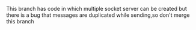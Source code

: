 This branch has code in which multiple socket server can be created but there is a bug that messages are duplicated while sending,so don't merge this branch
